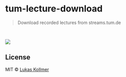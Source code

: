 # tum-lecture-download

> Download recorded lectures from streams.tum.de

<br>

![](https://files.lukaskollmer.me/embed/tum-lecture-download.png)



## License

MIT © [Lukas Kollmer](https://lukaskollmer.me)
